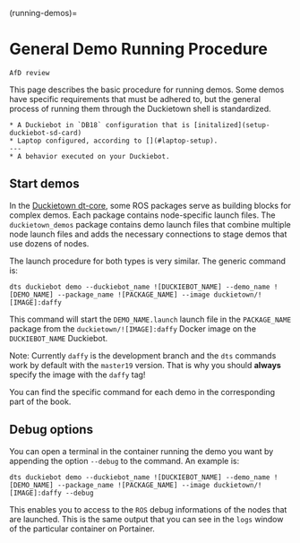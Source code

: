 (running-demos)=
# General Demo Running Procedure

```{todo}
AfD review
```

This page describes the basic procedure for running demos. Some demos have specific requirements that must be adhered to, but the general process of running them through the Duckietown shell is standardized.

```{needget}
* A Duckiebot in `DB18` configuration that is [initalized](setup-duckiebot-sd-card)
* Laptop configured, according to [](#laptop-setup).
---
* A behavior executed on your Duckiebot.
```

<!--
<div class='requirements' markdown='1'>

Requires: A Duckiebot in `DB18` configuration that is [initalized](setup-duckiebot-sd-card)

Requires: Laptop configured, according to [](#laptop-setup).

Requires: Other requirements are demo specific, see the specific pages

</div>
-->

## Start demos
In the [Duckietown dt-core](https://github.com/duckietown/dt-core/tree/daffy/packages), some ROS packages serve as building blocks for complex demos. Each package contains node-specific launch files. The `duckietown_demos` package contains demo launch files that combine multiple node launch files and adds the necessary connections to stage demos that use dozens of nodes.

The launch procedure for both types is very similar. The generic command is:

    dts duckiebot demo --duckiebot_name ![DUCKIEBOT_NAME] --demo_name ![DEMO_NAME] --package_name ![PACKAGE_NAME] --image duckietown/![IMAGE]:daffy
    
This command will start the `DEMO_NAME.launch` launch file in the `PACKAGE_NAME` package from the `duckietown/![IMAGE]:daffy` Docker image on the `DUCKIEBOT_NAME` Duckiebot.
 
Note: Currently `daffy` is the development branch and the `dts` commands work by default with the `master19` version. That is why you should __always__ specify the image with the `daffy` tag!

You can find the specific command for each demo in the corresponding part of the book. 


## Debug options
You can open a terminal in the container running the demo you want by appending the option `--debug` to the command. An example is:

    dts duckiebot demo --duckiebot_name ![DUCKIEBOT_NAME] --demo_name ![DEMO_NAME] --package_name ![PACKAGE_NAME] --image duckietown/![IMAGE]:daffy --debug

This enables you to access to the `ROS` debug informations of the nodes that are launched. This is the same output that you can see in the `logs` window of the particular container on Portainer.
